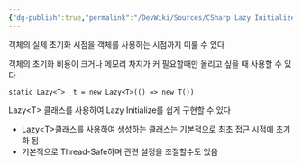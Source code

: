 ```yaml
---
{"dg-publish":true,"permalink":"/DevWiki/Sources/CSharp Lazy Initialize (지연 초기화)/","noteIcon":"","created":"2024-11-10T14:59:28.000+09:00","updated":"2025-07-20T02:46:18.984+09:00"}
---
```


객체의 실제 초기화 시점을 객체를 사용하는 시점까지 미룰 수 있다

객체의 초기화 비용이 크거나 메모리 차지가 커 필요할때만 올리고 싶을 때 사용할 수 있다

```
static Lazy<T> _t = new Lazy<T>(() => new T())

```

Lazy\<T> 클래스를 사용하여 Lazy Initialize를 쉽게 구현할 수 있다

- Lazy\<T>클래스를 사용하여 생성하는 클래스는 기본적으로 최초 접근 시점에 초기화 됨
- 기본적으로 Thread-Safe하며 관련 설정을 조절할수도 있음